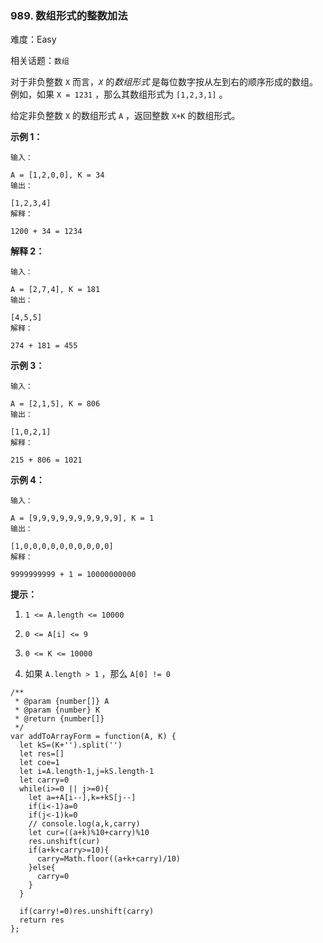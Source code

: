### 989. 数组形式的整数加法

难度：Easy

相关话题：`数组`

对于非负整数 `X` 而言，*`X`* 的*数组形式* 是每位数字按从左到右的顺序形成的数组。例如，如果 `X = 1231` ，那么其数组形式为 `[1,2,3,1]` 。



给定非负整数  `X`  的数组形式 `A` ，返回整数 `X+K` 的数组形式。












**示例 1：** 





```
输入：

A = [1,2,0,0], K = 34
输出：

[1,2,3,4]
解释：

1200 + 34 = 1234

```


**解释 2：** 





```
输入：

A = [2,7,4], K = 181
输出：

[4,5,5]
解释：

274 + 181 = 455

```


**示例 3：** 





```
输入：

A = [2,1,5], K = 806
输出：

[1,0,2,1]
解释：

215 + 806 = 1021

```


**示例 4：** 





```
输入：

A = [9,9,9,9,9,9,9,9,9,9], K = 1
输出：

[1,0,0,0,0,0,0,0,0,0,0]
解释：

9999999999 + 1 = 10000000000

```






**提示：** 




1.  `1 <= A.length <= 10000` 

2.  `0 <= A[i] <= 9` 

3.  `0 <= K <= 10000` 

4. 如果 `A.length > 1` ，那么 `A[0] != 0` 






```
/**
 * @param {number[]} A
 * @param {number} K
 * @return {number[]}
 */
var addToArrayForm = function(A, K) {
  let kS=(K+'').split('')
  let res=[]
  let coe=1
  let i=A.length-1,j=kS.length-1
  let carry=0
  while(i>=0 || j>=0){
    let a=+A[i--],k=+kS[j--]
    if(i<-1)a=0
    if(j<-1)k=0
    // console.log(a,k,carry)
    let cur=((a+k)%10+carry)%10
    res.unshift(cur)
    if(a+k+carry>=10){
      carry=Math.floor((a+k+carry)/10)
    }else{
      carry=0
    }
  }
 
  if(carry!=0)res.unshift(carry)
  return res
};



```

